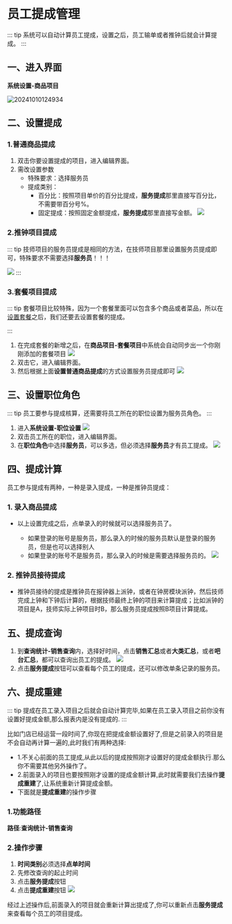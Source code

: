 # 员工提成管理
::: tip
系统可以自动计算员工提成，设置之后，员工输单或者推钟后就会计算提成。
:::
## 一、进入界面
**系统设置-商品项目**

![20241010124934](https://wiki-cdsoft.oss-cn-hangzhou.aliyuncs.com/20241010124934.png)

## 二、设置提成
### 1.普通商品提成
1. 双击你要设置提成的项目，进入编辑界面。
2. 需改设置参数
   + 特殊要求：选择服务员
   + 提成类别：
        + 百分比：按照项目单价的百分比提成，**服务提成**那里直接写百分比，不需要带百分号%。
        + 固定提成：按照固定金额提成，**服务提成**那里直接写金额。
![](https://wiki-cdsoft.oss-cn-hangzhou.aliyuncs.com/202502241819479.png)
### 2.推钟项目提成
::: tip
技师项目的服务员提成是相同的方法，在技师项目那里设置服务员提成即可，特殊要求不需要选择**服务员**！！！

![](https://wiki-cdsoft.oss-cn-hangzhou.aliyuncs.com/202502242003503.png)
:::

### 3.套餐项目提成
::: tip
套餐项目比较特殊，因为一个套餐里面可以包含多个商品或者菜品，所以在[设置套餐](../活动管理/套餐促销.md)之后，我们还要去设置套餐的提成。

:::
1. 在完成套餐的新增之后，在**商品项目-套餐项目**中系统会自动同步出一个你刚刚添加的套餐项目
   ![](https://wiki-cdsoft.oss-cn-hangzhou.aliyuncs.com/202502251349782.png)
2. 双击它，进入编辑界面。
3. 然后根据上面**设置普通商品提成**的方式设置服务员提成即可
   ![](https://wiki-cdsoft.oss-cn-hangzhou.aliyuncs.com/202502251350478.png)

## 三、设置职位角色
::: tip
员工要参与提成核算，还需要将员工所在的职位设置为服务员角色。
:::

1. 进入**系统设置-职位设置**
![](https://wiki-cdsoft.oss-cn-hangzhou.aliyuncs.com/20240910151416.png)
2. 双击员工所在的职位，进入编辑界面。
3. 
   在**职位角色**中选择**服务员**，可以多选，但必须选择**服务员**才有员工提成。
   ![](https://wiki-cdsoft.oss-cn-hangzhou.aliyuncs.com/202502241832793.png)

## 四、提成计算
员工参与提成有两种，一种是录入提成，一种是推钟员提成：
### 1. 录入商品提成
   + 以上设置完成之后，点单录入的时候就可以选择服务员了。

     + 如果登录的账号是服务员，那么录入的时候的服务员默认是登录的服务员，但是也可以选择别人
     + 如果登录的账号不是服务员，那么录入的时候是需要选择服务员的。
  ![](https://wiki-cdsoft.oss-cn-hangzhou.aliyuncs.com/202502241838504.png)
### 2. 推钟员接待提成
   + 推钟员接待的提成是推钟员在报钟器上派钟，或者在钟房模块派钟，然后技师完成上钟和下钟后计算的，根据技师最终上钟的项目来计算提成；比如派钟的项目是A，技师实际上钟项目时B，那么服务员提成按照B项目计算提成。
## 五、提成查询
1. 到**查询统计-销售查询**内，选择好时间，点击**销售汇总**或者**大类汇总**，或者**吧台汇总**，都可以查询出员工的提成。
![](https://wiki-cdsoft.oss-cn-hangzhou.aliyuncs.com/202502242010220.png)
1. 点击**服务提成**按钮可以查看每个员工的提成，还可以修改单条记录的服务员。

## 六、提成重建
::: tip
提成在员工录入项目之后就会自动计算完毕,如果在员工录入项目之前你没有设置好提成金额,那么报表内是没有提成的.
:::


比如门店已经运营一段时间了,你现在把提成金额设置好了,但是之前录入的项目是不会自动再计算一遍的,此时我们有两种选择:
+ 1.不关心前面的员工提成,从此以后的提成按照刚才设置好的提成金额执行.那么你不需要其他另外操作了。
+ 2.前面录入的项目也要按照刚才设置的提成金额计算,此时就需要我们去操作**提成重建**了,让系统重新计算提成金额。
+ 下面就是**提成重建**的操作步骤
### 1.功能路径
**路径**:**查询统计-销售查询**


### 2.操作步骤
1. **时间类别**必须选择**点单时间**
2. 先修改查询的起止时间
3. 点击**服务提成**按钮
4. 点击**提成重建**按钮
![](https://wiki-cdsoft.oss-cn-hangzhou.aliyuncs.com/202502241854755.png)


经过上述操作后,前面录入的项目就会重新计算出提成了,你可以重新点击**服务提成**来查看每个员工的项目提成。


   
